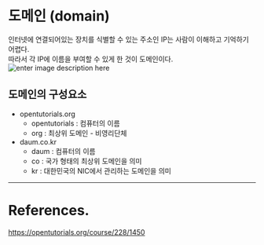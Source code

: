 # 도메인 (domain)

인터넷에 연결되어있는 장치를 식별할 수 있는 주소인 IP는 사람이 이해하고 기억하기 어렵다.<br>
따라서 각 IP에 이름을 부여할 수 있게 한 것이 도메인이다.<br>
![enter image description here](https://s3.ap-northeast-2.amazonaws.com/opentutorials-user-file/module/121/298.png)

## 도메인의 구성요소

- opentutorials.org
  - opentutorials : 컴퓨터의 이름
  - org : 최상위 도메인 - 비영리단체
- daum.co.kr
  - daum : 컴퓨터의 이름
  - co : 국가 형태의 최상위 도메인을 의미
  - kr : 대한민국의 NIC에서 관리하는 도메인을 의미

---

# References.

https://opentutorials.org/course/228/1450<br>
